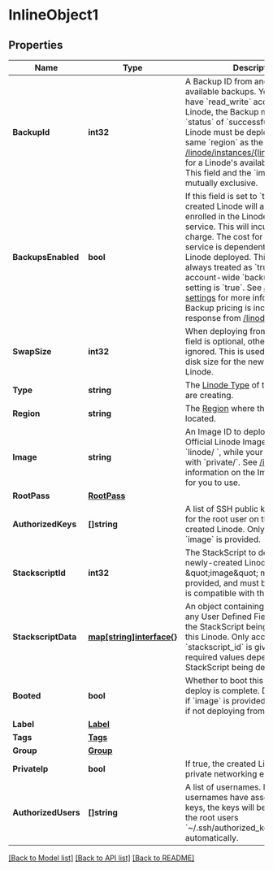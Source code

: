 # InlineObject1

## Properties

Name | Type | Description | Notes
------------ | ------------- | ------------- | -------------
**BackupId** | **int32** | A Backup ID from another Linode&#39;s available backups. Your User must have &#x60;read_write&#x60; access to that Linode, the Backup must have a &#x60;status&#x60; of &#x60;successful&#x60;, and the Linode must be deployed to the same &#x60;region&#x60; as the Backup. See [/linode/instances/{linodeId}/backups](/api/v4/linode-instances-linode-id-backups) for a Linode&#39;s available backups.  This field and the &#x60;image&#x60; field are mutually exclusive.  | [optional] 
**BackupsEnabled** | **bool** | If this field is set to &#x60;true&#x60;, the created Linode will automatically be enrolled in the Linode Backup service. This will incur an additional charge. The cost for the Backup service is dependent on the Type of Linode deployed.  This option is always treated as &#x60;true&#x60; if the account-wide &#x60;backups_enabled&#x60; setting is &#x60;true&#x60;.  See [account settings](#operaton/getAccountSettings) for more information.  Backup pricing is included in the response from [/linodes/types](/api/v4/linode-types)  | [optional] 
**SwapSize** | **int32** | When deploying from an Image, this field is optional, otherwise it is ignored. This is used to set the swap disk size for the newly-created Linode.  | [optional] [default to 512]
**Type** | **string** | The [Linode Type](/api/v4/linode-types) of the Linode you are creating.  | 
**Region** | **string** | The [Region](/api/v4/regions) where the Linode will be located.  | 
**Image** | **string** | An Image ID to deploy the Disk from. Official Linode Images start with &#x60;linode/ &#x60;, while your Images start with &#x60;private/&#x60;. See [/images](/api/v4/images) for more information on the Images available for you to use.  | [optional] 
**RootPass** | [**RootPass**](root_pass.md) |  | [optional] 
**AuthorizedKeys** | **[]string** | A list of SSH public keys to deploy for the root user on the newly-created Linode.  Only accepted if &#x60;image&#x60; is provided.  | [optional] 
**StackscriptId** | **int32** | The StackScript to deploy to the newly-created Linode.  If provided, \&quot;image\&quot; must also be provided, and must be an Image that is compatible with this StackScript.  | [optional] 
**StackscriptData** | [**map[string]interface{}**](.md) | An object containing responses to any User Defined Fields present in the StackScript being deployed to this Linode. Only accepted if &#x60;stackscript_id&#x60; is given.  The required values depend on the StackScript being deployed.  | [optional] 
**Booted** | **bool** | Whether to boot this Linode after the deploy is complete. Defaults to true if &#x60;image&#x60; is provided. Not accepted if not deploying from an Image.  | [optional] 
**Label** | [**Label**](label.md) |  | [optional] 
**Tags** | [**Tags**](tags.md) |  | [optional] 
**Group** | [**Group**](group.md) |  | [optional] 
**PrivateIp** | **bool** | If true, the created Linode will have private networking enabled.  | [optional] 
**AuthorizedUsers** | **[]string** | A list of usernames. If the usernames have associated SSH keys, the keys will be appended to the root users &#x60;~/.ssh/authorized_keys&#x60; file automatically.  | [optional] 

[[Back to Model list]](../README.md#documentation-for-models) [[Back to API list]](../README.md#documentation-for-api-endpoints) [[Back to README]](../README.md)


